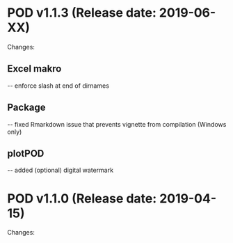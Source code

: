 POD v1.1.3 (Release date: 2019-06-XX)
==============

Changes:

## Excel makro

-- enforce slash at end of dirnames

## Package

-- fixed Rmarkdown issue that prevents vignette from compilation (Windows only)

## plotPOD

-- added (optional) digital watermark


POD v1.1.0 (Release date: 2019-04-15)
==============

Changes:

